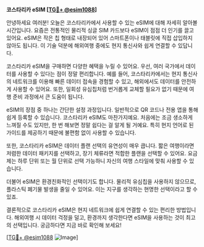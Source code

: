 **코스타리카 eSIM [[TG💪+ @esim1088](https://t.me/s/esim1088)]**

안녕하세요 여러분! 오늘은 코스타리카에서 사용할 수 있는 eSIM에 대해 자세히 알아볼 시간입니다. 요즘은 전통적인 물리적 싱글 SIM 카드보다 eSIM이 점점 더 인기를 끌고 있어요. eSIM은 작은 칩 형태로 내장되어 있어 스마트폰이나 태블릿에 직접 삽입하지 않아도 됩니다. 이 기술 덕분에 해외여행 중에도 현지 통신사와 쉽게 연결할 수 있답니다.

코스타리카 eSIM을 구매하면 다양한 혜택을 누릴 수 있어요. 우선, 여러 국가에서 데이터를 사용할 수 있다는 점이 정말 편리합니다. 예를 들어, 코스타리카에서는 현지 통신사의 네트워크를 이용해 빠른 데이터 접속을 경험할 수 있고, 해외에서도 데이터를 안전하게 사용할 수 있어요. 또한, 일회성 유심칩처럼 번거롭게 교체할 필요가 없기 때문에 여행 준비 과정에서 큰 도움이 됩니다.

eSIM의 장점 중 하나는 간단한 설정 과정입니다. 일반적으로 QR 코드나 전용 앱을 통해 쉽게 등록할 수 있습니다. 코스타리카 eSIM도 마찬가지예요. 처음에는 조금 생소하게 느껴질 수도 있지만, 한 번 해보면 정말 쉽다는 걸 알게 될 거예요. 특히 현지 언어로 된 가이드를 제공하기 때문에 불편함 없이 사용할 수 있습니다.

또한, 코스타리카 eSIM은 데이터 플랜 선택의 유연성이 매우 큽니다. 짧은 여행이라면 저렴한 데이터 패키지를 선택하고, 장기 체류라면 적합한 플랜을 선택할 수 있어요. 요금제는 하루 단위 또는 월 단위로 선택 가능하니 자신의 여행 스타일에 맞춰 사용할 수 있습니다.

더불어 eSIM은 환경친화적인 선택이기도 합니다. 물리적 유심칩을 사용하지 않으므로, 플라스틱 폐기물 발생을 줄일 수 있어요. 이는 지구를 생각하는 현명한 선택이라고 할 수 있죠.

결론적으로 코스타리카 eSIM은 현지 네트워크에 쉽게 연결할 수 있는 편리한 방법입니다. 해외여행 시 데이터 걱정을 덜고, 환경까지 생각한다면 eSIM을 사용하는 것이 최고의 선택입니다. 궁금하다면 지금 바로 확인해 보세요! 

[[TG💪+ @esim1088](https://t.me/s/esim1088) ![Image](https://i.postimg.cc/Y0z9fWf4/image.png)]